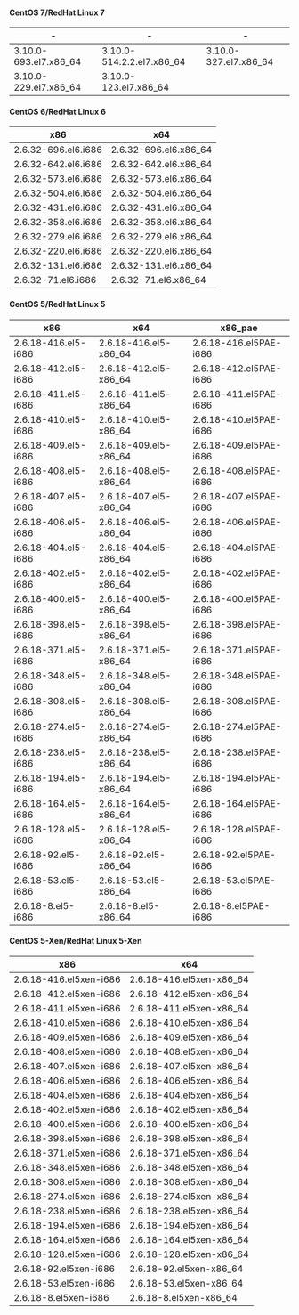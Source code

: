 #### CentOS 7\/RedHat Linux 7

| - | - | - |
| --- | --- | --- |
|3.10.0-693.el7.x86_64|3.10.0-514.2.2.el7.x86_64| 3.10.0-327.el7.x86\_64 |
| 3.10.0-229.el7.x86\_64 | 3.10.0-123.el7.x86\_64 ||

#### CentOS 6\/RedHat Linux 6

| x86 | x64 |
| --- | --- |
|2.6.32-696.el6.i686|2.6.32-696.el6.x86_64|
| 2.6.32-642.el6.i686 | 2.6.32-642.el6.x86\_64 |
| 2.6.32-573.el6.i686 | 2.6.32-573.el6.x86\_64 |
| 2.6.32-504.el6.i686 | 2.6.32-504.el6.x86\_64 |
| 2.6.32-431.el6.i686 | 2.6.32-431.el6.x86\_64 |
| 2.6.32-358.el6.i686 | 2.6.32-358.el6.x86\_64 |
| 2.6.32-279.el6.i686 | 2.6.32-279.el6.x86\_64 |
| 2.6.32-220.el6.i686 | 2.6.32-220.el6.x86\_64 |
| 2.6.32-131.el6.i686 | 2.6.32-131.el6.x86\_64 |
| 2.6.32-71.el6.i686 | 2.6.32-71.el6.x86\_64 |

#### CentOS 5\/RedHat Linux 5

| x86 | x64 | x86\_pae |
| --- | --- | --- |
|2.6.18-416.el5-i686|2.6.18-416.el5-x86_64|2.6.18-416.el5PAE-i686|
|2.6.18-412.el5-i686|2.6.18-412.el5-x86_64|2.6.18-412.el5PAE-i686|
|2.6.18-411.el5-i686|2.6.18-411.el5-x86_64|2.6.18-411.el5PAE-i686|
|2.6.18-410.el5-i686|2.6.18-410.el5-x86_64|2.6.18-410.el5PAE-i686|
|2.6.18-409.el5-i686|2.6.18-409.el5-x86_64|2.6.18-409.el5PAE-i686|
|2.6.18-408.el5-i686|2.6.18-408.el5-x86_64|2.6.18-408.el5PAE-i686|
| 2.6.18-407.el5-i686 | 2.6.18-407.el5-x86\_64 | 2.6.18-407.el5PAE-i686 |
| 2.6.18-406.el5-i686 | 2.6.18-406.el5-x86\_64 | 2.6.18-406.el5PAE-i686 |
| 2.6.18-404.el5-i686 | 2.6.18-404.el5-x86\_64 | 2.6.18-404.el5PAE-i686 |
| 2.6.18-402.el5-i686 | 2.6.18-402.el5-x86\_64 | 2.6.18-402.el5PAE-i686 |
| 2.6.18-400.el5-i686 | 2.6.18-400.el5-x86\_64 | 2.6.18-400.el5PAE-i686 |
| 2.6.18-398.el5-i686 | 2.6.18-398.el5-x86\_64 | 2.6.18-398.el5PAE-i686 |
| 2.6.18-371.el5-i686 | 2.6.18-371.el5-x86\_64 | 2.6.18-371.el5PAE-i686 |
| 2.6.18-348.el5-i686 | 2.6.18-348.el5-x86\_64 | 2.6.18-348.el5PAE-i686 |
| 2.6.18-308.el5-i686 | 2.6.18-308.el5-x86\_64 | 2.6.18-308.el5PAE-i686 |
| 2.6.18-274.el5-i686 | 2.6.18-274.el5-x86\_64 | 2.6.18-274.el5PAE-i686 |
| 2.6.18-238.el5-i686 | 2.6.18-238.el5-x86\_64 | 2.6.18-238.el5PAE-i686 |
| 2.6.18-194.el5-i686 | 2.6.18-194.el5-x86\_64 | 2.6.18-194.el5PAE-i686 |
| 2.6.18-164.el5-i686 | 2.6.18-164.el5-x86\_64 | 2.6.18-164.el5PAE-i686 |
| 2.6.18-128.el5-i686 | 2.6.18-128.el5-x86\_64 | 2.6.18-128.el5PAE-i686 |
| 2.6.18-92.el5-i686 | 2.6.18-92.el5-x86\_64 | 2.6.18-92.el5PAE-i686 |
| 2.6.18-53.el5-i686 | 2.6.18-53.el5-x86\_64 | 2.6.18-53.el5PAE-i686 |
| 2.6.18-8.el5-i686 | 2.6.18-8.el5-x86\_64 | 2.6.18-8.el5PAE-i686 |

#### CentOS 5-Xen\/RedHat Linux 5-Xen

| x86 | x64 |
| --- | --- |
| 2.6.18-416.el5xen-i686 | 2.6.18-416.el5xen-x86\_64 |
| 2.6.18-412.el5xen-i686 | 2.6.18-412.el5xen-x86\_64 |
| 2.6.18-411.el5xen-i686 | 2.6.18-411.el5xen-x86\_64 |
| 2.6.18-410.el5xen-i686 | 2.6.18-410.el5xen-x86\_64 |
| 2.6.18-409.el5xen-i686 | 2.6.18-409.el5xen-x86\_64 |
| 2.6.18-408.el5xen-i686 | 2.6.18-408.el5xen-x86\_64 |
| 2.6.18-407.el5xen-i686 | 2.6.18-407.el5xen-x86\_64 |
| 2.6.18-406.el5xen-i686 | 2.6.18-406.el5xen-x86\_64 |
| 2.6.18-404.el5xen-i686 | 2.6.18-404.el5xen-x86\_64 |
| 2.6.18-402.el5xen-i686 | 2.6.18-402.el5xen-x86\_64 |
| 2.6.18-400.el5xen-i686 | 2.6.18-400.el5xen-x86\_64 |
| 2.6.18-398.el5xen-i686 | 2.6.18-398.el5xen-x86\_64 |
| 2.6.18-371.el5xen-i686 | 2.6.18-371.el5xen-x86\_64 |
| 2.6.18-348.el5xen-i686 | 2.6.18-348.el5xen-x86\_64 |
| 2.6.18-308.el5xen-i686 | 2.6.18-308.el5xen-x86\_64 |
| 2.6.18-274.el5xen-i686 | 2.6.18-274.el5xen-x86\_64 |
| 2.6.18-238.el5xen-i686 | 2.6.18-238.el5xen-x86\_64 |
| 2.6.18-194.el5xen-i686 | 2.6.18-194.el5xen-x86\_64 |
| 2.6.18-164.el5xen-i686 | 2.6.18-164.el5xen-x86\_64 |
| 2.6.18-128.el5xen-i686 | 2.6.18-128.el5xen-x86\_64 |
| 2.6.18-92.el5xen-i686 | 2.6.18-92.el5xen-x86\_64 |
| 2.6.18-53.el5xen-i686 | 2.6.18-53.el5xen-x86\_64 |
| 2.6.18-8.el5xen-i686 | 2.6.18-8.el5xen-x86\_64 |

